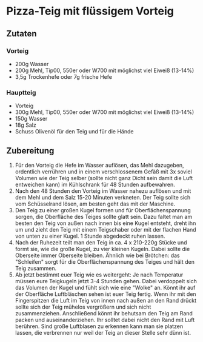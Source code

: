# Pizza-Teig mit flüssigem Vorteig

## Zutaten

### Vorteig
- 200g Wasser
- 200g Mehl, Tip00, 550er oder W700 mit möglichst viel Eiweiß (13-14%)
- 3,5g Trockenhefe oder 7g frische Hefe
### Hauptteig
- Vorteig
- 300g Mehl, Tip00, 550er oder W700 mit möglichst viel Eiweiß (13-14%)
- 150g Wasser
- 18g Salz
- Schuss Olivenöl für den Teig und für die Hände

## Zubereitung

1. Für den Vorteig die Hefe im Wasser auflösen, das Mehl dazugeben, ordentlich verrühren und in einem verschlossenem Gefäß mit 3x soviel Volumen wie der Teig selber (sollte nicht ganz Dicht sein damit die Luft entweichen kann) im Kühlschrank für 48 Stunden aufbewahren.
1. Nach den 48 Stunden den Vorteig im Wasser nahezu auflösen und mit dem Mehl und dem Salz 15-20 Minuten verkneten. Der Teig sollte sich vom Schüsselrand lösen, am besten geht das mit der Maschine.
1. Den Teig zu einer großen Kugel formen und für Oberflächenspannung sorgen, die Oberfläche des Teiges sollte glatt sein. Dazu faltet man am besten den Teig von außen nach innen bis eine Kugel entsteht, dreht ihn um und zieht den Teig mit einem Teigschaber oder mit der flachen Hand von unten zu einer Kugel. 1 Stunde abgedeckt ruhen lassen.
1. Nach der Ruhezeit teilt man den Teig in ca. 4 x 210-220g Stücke und formt sie, wie die große Kugel, zu vier kleinen Kugeln. Dabei sollte die Oberseite immer Oberseite bleiben. Ähnlich wie bei Brötchen: das "Schleifen" sorgt für die Oberflächenspannung des Teiges und hält den Teig zusammen.
1. Ab jetzt bestimmt euer Teig wie es weitergeht: Je nach Temperatur müssen eure Teigkugeln jetzt 3-4 Stunden gehen. Dabei verdoppelt sich das Volumen der Kugel und fühlt sich wie eine "Wolke" an. Könnt ihr auf der Oberfläche Luftbläschen sehen ist euer Teig fertig. Wenn ihr mit den Fingerspitzen die Luft im Teig von innen nach außen an den Rand drückt sollte sich der Teig mühelos vergrößern und sich nicht zusammenziehen. Anschließend könnt ihr behutsam den Teig am Rand packen und auseinanderziehen. Ihr solltet dabei nicht den Rand mit Luft berühren. Sind große Luftblasen zu erkennen kann man sie platzen lassen, die verbrennen nur weil der Teig an dieser Stelle sehr dünn ist.
